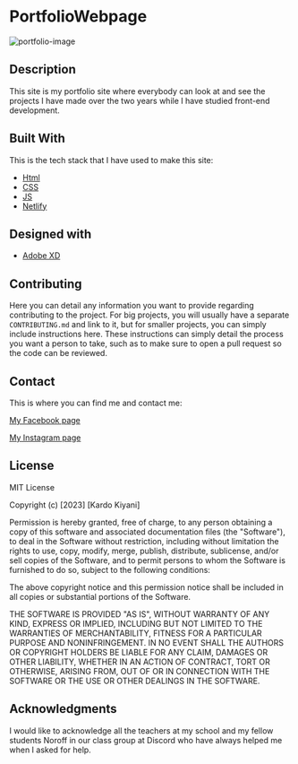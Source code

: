 # PortfolioWebpage

![portfolio-image](https://github.com/kardokiyani/PortfolioWebpage/assets/91535515/fc6b0072-c40d-4776-b4e5-4164eac6f1d2)

## Description

This site is my portfolio site where everybody can look at and see the projects I have made over the two years while I have studied front-end development.

## Built With

This is the tech stack that I have used to make this site:

- [Html]()
- [CSS]()
- [JS]()
- [Netlify](https://www.netlify.com/)

## Designed with

- [Adobe XD](https://www.adobe.com)

## Contributing

Here you can detail any information you want to provide regarding contributing to the project. For big projects, you will usually have a separate `CONTRIBUTING.md` and link to it, but for smaller projects, you can simply include instructions here. These instructions can simply detail the process you want a person to take, such as to make sure to open a pull request so the code can be reviewed.

## Contact

This is where you can find me and contact me:

[My Facebook page](https://www.facebook.com/kardo.kiyani.1998)

[My Instagram page](https://www.instagram.com/kardojr929/)

## License

MIT License

Copyright (c) [2023] [Kardo Kiyani]

Permission is hereby granted, free of charge, to any person obtaining a copy
of this software and associated documentation files (the "Software"), to deal
in the Software without restriction, including without limitation the rights
to use, copy, modify, merge, publish, distribute, sublicense, and/or sell
copies of the Software, and to permit persons to whom the Software is
furnished to do so, subject to the following conditions:

The above copyright notice and this permission notice shall be included in all
copies or substantial portions of the Software.

THE SOFTWARE IS PROVIDED "AS IS", WITHOUT WARRANTY OF ANY KIND, EXPRESS OR
IMPLIED, INCLUDING BUT NOT LIMITED TO THE WARRANTIES OF MERCHANTABILITY,
FITNESS FOR A PARTICULAR PURPOSE AND NONINFRINGEMENT. IN NO EVENT SHALL THE
AUTHORS OR COPYRIGHT HOLDERS BE LIABLE FOR ANY CLAIM, DAMAGES OR OTHER
LIABILITY, WHETHER IN AN ACTION OF CONTRACT, TORT OR OTHERWISE, ARISING FROM,
OUT OF OR IN CONNECTION WITH THE SOFTWARE OR THE USE OR OTHER DEALINGS IN THE
SOFTWARE.

## Acknowledgments

I would like to acknowledge all the teachers at my school and my fellow students Noroff in our class group at Discord who have always helped me when I asked for help.
